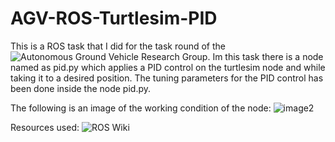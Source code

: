 # AGV-ROS-Turtlesim-PID


This is a ROS task that I did for the task round of the ![Autonomous Ground Vehicle Research Group](https://github.com/AGV-IIT-KGP). Im this task there is a node named as pid.py which applies a PID control on the turtlesim node and while taking it to a desired position. The tuning parameters for the PID control has been done inside the node pid.py. 

The following is an image of the working condition of the node:
![image2](https://user-images.githubusercontent.com/81582740/122228195-3e174380-ced5-11eb-8a4e-a8170a558a7a.png)


Resources used: ![ROS Wiki](http://wiki.ros.org/ROS/Tutorials)
